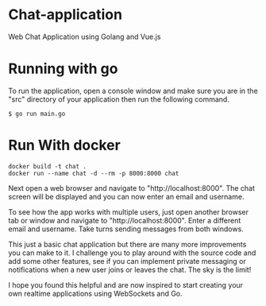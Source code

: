 # Chat-application
Web Chat Application using Golang and Vue.js

# Running with go
To run the application, open a console window and make sure you are in the "src" directory of your application then run the following command.

```
$ go run main.go

```

# Run With docker


```
docker build -t chat .
docker run --name chat -d --rm -p 8000:8000 chat
```

Next open a web browser and navigate to "http://localhost:8000". The chat screen will be displayed and you can now enter an email and username.


To see how the app works with multiple users, just open another browser tab or window and navigate to "http://localhost:8000". Enter a different email and username. Take turns sending messages from both windows.


This just a basic chat application but there are many more improvements you can make to it. I challenge you to play around with the source code and add some other features, see if you can implement private messaging or notifications when a new user joins or leaves the chat. The sky is the limit!

I hope you found this helpful and are now inspired to start creating your own realtime applications using WebSockets and Go.
